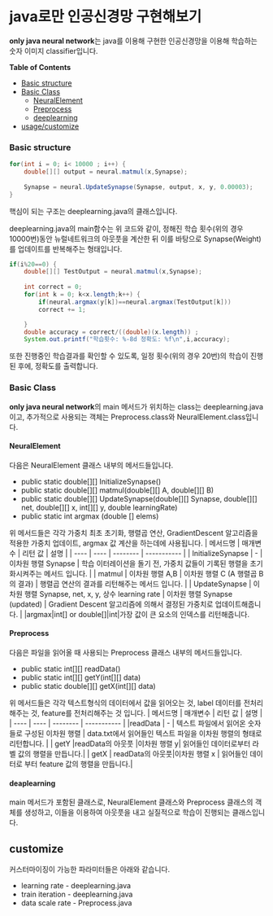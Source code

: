 # java로만 인공신경망 구현해보기



<b>only java neural network</b>는 java를 이용해 구현한 인공신경망을 이용해 학습하는 숫자 이미지 classifier입니다.


**Table of Contents**

- [Basic structure](#basic-structure)
- [Basic Class](#basic-class)
	- [NeuralElement](#NeuralElement)
	- [Preprocess](#Preprocess)
	- [deeplearning](#deeplearning)
- [usage/customize](#customize)


### Basic structure

```java
for(int i = 0; i< 10000 ; i++) {
	double[][] output = neural.matmul(x,Synapse);
	
	Synapse = neural.UpdateSynapse(Synapse, output, x, y, 0.00003);
}
```

핵심이 되는 구조는 deeplearning.java의 클래스입니다.

deeplearning.java의 main함수는 위 코드와 같이, 정해진 학습 횟수(위의 경우 10000번)동안 뉴럴네트워크의 아웃풋을 계산한 뒤 이를 바탕으로 Synapse(Weight)를 업데이트를 반복해주는 형태입니다.

```java
if(i%20==0) {
	double[][] TestOutput = neural.matmul(x,Synapse);
	
	int correct = 0;
	for(int k = 0; k<x.length;k++) {
		if(neural.argmax(y[k])==neural.argmax(TestOutput[k]))
		correct += 1;

	}
	double accuracy = correct/((double)(x.length)) ;
	System.out.printf("학습횟수: %-8d 정확도: %f\n",i,accuracy);
```

또한 진행중인 학습결과를 확인할 수 있도록, 일정 횟수(위의 경우 20번)의 학습이 진행된 후에, 정확도를 출력합니다.


### Basic Class

<b>only java neural network</b>의 main 메서드가 위치하는 class는 deeplearning.java이고, 추가적으로 사용되는 객체는
Preprocess.class와 NeuralElement.class입니다. 

#### NeuralElement

다음은 NeuralElement 클래스 내부의 메서드들입니다.

- public static double[][] InitializeSynapse()
- public static double[][] matmul(double[][] A, double[][] B)
- public static double[][] UpdateSynapse(double[][] Synapse, double[][] net, double[][] x, int[][] y, double learningRate)
- public static int argmax (double [] elems)

위 메서드들은 각각 가중치 최초 초기화, 행렬곱 연산, GradientDescent 알고리즘을 적용한 가중치 업데이트, argmax 값 계산을 하는데에 사용됩니다. 
| 메서드명 | 매개변수 | 리턴 값 | 설명 |
| ---- | ---- | -------- | ----------- |
| InitializeSynapse | - | 이차원 행렬 Synapse | 학습 이터레이션을 돌기 전, 가중치 값들이 기록된 행렬을 초기화시켜주는 메서드 입니다. |
| matmul | 이차원 행렬 A,B | 이차원 행렬 C (A 행렬곱 B의 결과) | 행렬곱 연산의 결과를 리턴해주는 메서드 입니다. |
|  UpdateSynapse | 이차원 행렬 Synapse, net, x, y, 상수 learning rate | 이차원 행렬 Synapse (updated) | Gradient Descent 알고리즘에 의해서 결정된 가중치로 업데이트해줍니다.  |
|argmax|int[] or double[]|int|가장 값이 큰 요소의 인덱스를 리턴해줍니다.

#### Preprocess

다음은 파일을 읽어올 때 사용되는 Preprocess 클래스 내부의 메서드들입니다.

- public static int[][] readData()
- public static int[][] getY(int[][] data)
- public static double[][] getX(int[][] data)

위 메서드들은 각각 텍스트형식의 데이터에서 값을 읽어오는 것, label 데이터를 전처리해주는 것, feature를 전처리해주는 것 입니다.
| 메서드명 | 매개변수 | 리턴 값 | 설명 |
| ---- | ---- | -------- | ----------- |
|readData | - | 텍스트 파일에서 읽어온 숫자들로 구성된 이차원 행렬 | data.txt에서 읽어들인 텍스트 파일을 이차원 행렬의 형태로 리턴합니다. |
| getY |readData의 아웃풋 |이차원 행렬 y| 읽어들인 데이터로부터 라벨 값의 행렬을 만듭니다.|
|   getX | readData의 아웃풋|이차원 행렬 x |  읽어들인 데이터로 부터 feature 값의 행렬을 만듭니다.|


#### deaplearning

main 메서드가 포함된 클래스로, NeuralElement 클래스와 Preprocess 클래스의 객체를 생성하고, 이들을 이용하여 아웃풋을 내고 실질적으로 학습이 진행되는 클래스입니다.

## customize

커스터마이징이 가능한 파라미터들은 아래와 같습니다.

- learning rate - deeplearning.java
- train iteration - deeplearning.java
- data scale rate - Preprocess.java